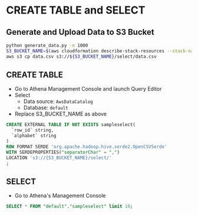 # CREATE TABLE and SELECT

## Generate and Upload Data to S3 Bucket

```sh
python generate_data.py -n 1000
S3_BUCKET_NAME=$(aws cloudformation describe-stack-resources --stack-name Bucket-for-Athena --query 'StackResources[?ResourceType==`AWS::S3::Bucket`].PhysicalResourceId' --output text); echo "${S3_BUCKET_NAME}"
aws s3 cp data.csv s3://${S3_BUCKET_NAME}/select/data.csv
```

## CREATE TABLE

* Go to Athena Management Console and launch Query Editor
* Select
    * Data source: `AwsDataCatalog`
    * Database: `default`
* Replace S3_BUCKET_NAME as above

```sql
CREATE EXTERNAL TABLE IF NOT EXISTS sampleselect(
  `row_id` string,
  `alphabet` string
)
ROW FORMAT SERDE 'org.apache.hadoop.hive.serde2.OpenCSVSerde'
WITH SERDEPROPERTIES("separatorChar" = ",")
LOCATION 's3://{S3_BUCKET_NAME}/select/'
;
```

## SELECT

* Go to Athena's Management Console

```sql
SELECT * FROM "default"."sampleselect" limit 10;
```
